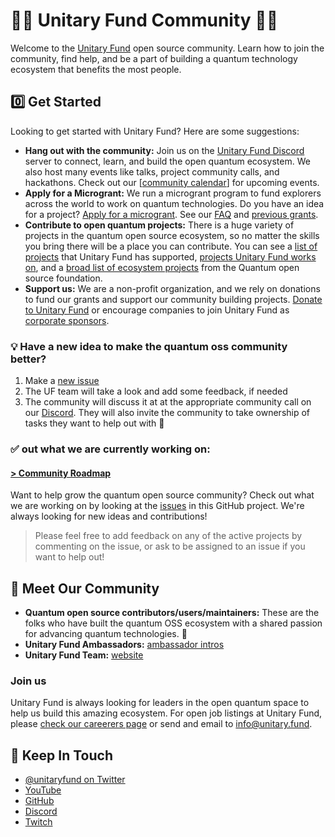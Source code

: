 # 💛🌴 Unitary Fund Community 💛🌴

​Welcome to the [Unitary Fund](https://unitary.fund) open source community. Learn how to join the community, find help, and be a part of building a quantum technology ecosystem that benefits the most people.

## 0️⃣ Get Started

Looking to get started with Unitary Fund? Here are some suggestions:

- **Hang out with the community:** Join us on the [Unitary Fund Discord](http://discord.unitary.fund) server to connect, learn, and build the open quantum ecosystem. We also host many events like talks, project community calls, and hackathons. Check out our [[community calendar](https://unitary.fund/talks.html)] for upcoming events.
- **Apply for a Microgrant:** We run a microgrant program to fund explorers across the world to work on quantum technologies. Do you have an idea for a project? [Apply for a microgrant](https://unitaryfund.typeform.com/to/j0kAOd). See our [FAQ](https://unitary.fund/faq.html) and [previous grants](https://unitary.fund/grants.html).
- **Contribute to open quantum projects:** There is a huge variety of projects in the quantum open source ecosystem, so no matter the skills you bring there will be a place you can contribute. You can see a [list of projects](https://unitary.fund/grants.html) that Unitary Fund has supported, [projects Unitary Fund works on](https://github.com/unitaryfund), and a [broad list of ecosystem projects](https://qosf.org/project_list/) from the Quantum open source foundation.
- **Support us:** We are a non-profit organization, and we rely on donations to fund our grants and support our community building projects. [Donate to Unitary Fund](https://unitary.fund/donate.html) or encourage companies to join Unitary Fund as [corporate sponsors](https://unitary.fund/posts/2021-corporate-members.html).

### 💡 Have a new idea to make the quantum oss community better?

1. Make a [new issue](https://github.com/unitaryfund/community-roadmap/issues/new/choose)
2. The UF team will take a look and add some feedback, if needed
3. The community will discuss it at at the appropriate community call on our [Discord](http://discord.unitary.fund). They will also invite the community to take ownership of tasks they want to help out with 💪

### ✅ out what we are currently working on:

#### [> Community Roadmap](https://github.com/unitaryfund/community/projects/1)

Want to help grow the quantum open source community? Check out what we are working on by looking at the [issues](https://github.com/unitaryfund/community/projects/1) in this GitHub project. We're always looking for new ideas and contributions!
> Please feel free to add feedback on any of the active projects by commenting on the issue, or ask to be assigned to an issue if you want to help out!

## 🤝 Meet Our Community

- **Quantum open source contributors/users/maintainers:** These are the folks who have built the quantum OSS ecosystem with a shared passion for advancing quantum technologies. 💖
- **Unitary Fund Ambassadors:** [ambassador intros](https://unitary.fund/posts/uf_ambassadors.html)
- **Unitary Fund Team:** [website](https://unitary.fund/)
  
### Join us

Unitary Fund is always looking for leaders in the open quantum space to help us build this amazing ecosystem. For open job listings at Unitary Fund, please [check our careerers page](https://unitary.fund/careers.html) or send and email to [info@unitary.fund](mailto:info@unitary.fund).

## 💌 Keep In Touch

- [@unitaryfund on Twitter](https://twitter.com/unitaryfund)
- [YouTube](https://www.youtube.com/channel/UCDbDLAzGRTHnhkoMMOX7D1A)
- [GitHub](https://github.com/unitaryfund)
-  [Discord](http://discord.unitary.fund)
- [Twitch](https://www.twitch.tv/unitaryfund)
